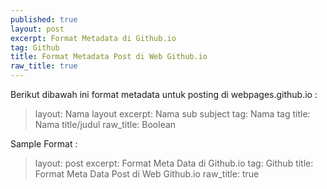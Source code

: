 ```yaml
---
published: true
layout: post
excerpt: Format Metadata di Github.io
tag: Github
title: Format Metadata Post di Web Github.io
raw_title: true
---
```

Berikut dibawah ini format metadata untuk posting di webpages.github.io :
>	layout: Nama layout 
	excerpt: Nama sub subject 
	tag: Nama tag 
    title: Nama title/judul 
	raw_title: Boolean 

Sample Format :
>	layout: post 
	excerpt: Format Meta Data di Github.io 
	tag: Github 
    title: Format Meta Data Post di Web Github.io 
	raw_title: true
